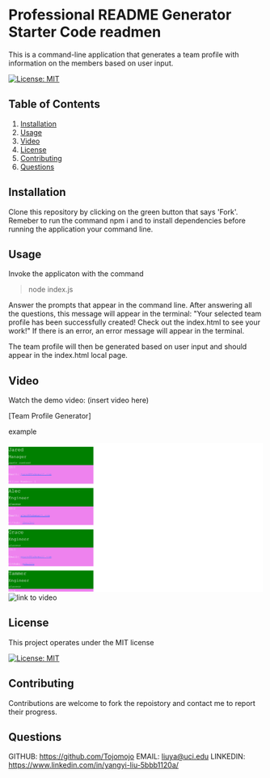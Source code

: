 # Professional README Generator Starter Code readmen
This is a command-line application that generates a team profile with information on the members based on user input.
  
  [![License: MIT](https://img.shields.io/badge/License-MIT-yellow.svg)](https://opensource.org/licenses/MIT)
  
  
  ## Table of Contents
  1. [Installation](#Installation)
  2. [Usage](#Usage)
  3. [Video](#Video)
  4. [License](#License)
  5. [Contributing](#Contributing)
  6. [Questions](#Questions)
  
  ## Installation 
  Clone this repository by clicking on the green button that says 'Fork'.
  Remeber to run the command npm i and
  to install dependencies before running the application your command line.
  
  ## Usage
  Invoke the applicaton with the command 
  
  > node index.js 
  
  Answer the prompts that appear in the command line. After answering all the questions, this message will appear in the terminal: 
  "Your selected team profile has been successfully created! Check out the index.html to see your work!"
  If there is an error, an error message will appear in the terminal. 
  
  The team profile will then be generated based on user input and should appear in the index.html local page.
  
  ## Video
  
  Watch the demo video: (insert video here)
  
  [Team Profile Generator]

  example
 

![This is an image](./assets/C8.0-ex.png)
![link to video](https://drive.google.com/file/d/1-KzNRayxR3kj5TwJhyC5j4eF0RP4Hiex/view)
  
  ## License
  This project operates under the MIT license
  
  [![License: MIT](https://img.shields.io/badge/License-MIT-yellow.svg)](https://opensource.org/licenses/MIT)
  
  ## Contributing 
  Contributions are welcome to fork the repoistory and contact me to report their progress.
  
  ## Questions
  
  GITHUB: https://github.com/Tojomojo
  EMAIL: liuya@uci.edu
  LINKEDIN: https://www.linkedin.com/in/yangyi-liu-5bbb1120a/
  

